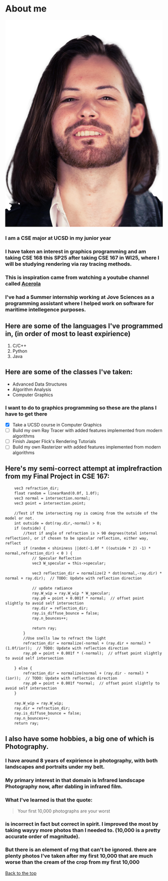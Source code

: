 # About me
![Picture of me](IMG_5782.jpg)
### I am a CSE major at UCSD in my junior year
### I have taken an interest in graphics programming and am taking **CSE 168** this SP25 after taking **CSE 167** in WI25, where I will be studying rendering via ray tracing methods.
### This is inspiration came from watching a youtube channel called [Acerola](https://www.youtube.com/@Acerola_t)

### I've had a Summer internship working at Jove Sciences as a programming assistant where I helped work on software for maritime intellegence purposes.


## Here are some of the languages I've programmed in, (in order of most to least expirience)
1. C/C++
2. Python
3. Java

## Here are some of the classes I've taken:
* Advanced Data Structures
* Algorithm Analysis
* Computer Graphics

### I want to do to graphics programming so these are the plans I have to get there
- [x] Take a UCSD course in Computer Graphics
- [ ] Build my own Ray Tracer with added features implemented from modern algorithms
- [ ] Finish Jasper Flick's Rendering Tutorials
- [ ] Build my own Rasterizer with added features implemented from modern algorithms

## Here's my semi-correct attempt at implrefraction from my Final Project in CSE 167:

```
    vec3 refraction_dir; 
    float random = linearRand(0.0f, 1.0f);
    vec3 normal = intersection.normal;
    vec3 point = intersection.point;
   
    //Test if the intersecting ray is coming from the outside of the model or not.
    int outside = dot(ray.dir,-normal) > 0;
    if (outside) {
        //test if angle of refraction is > 90 degrees(total internal reflection), or if chosen to be specular reflection, either way, reflect
        if (random < shininess ||dot(-1.0f * ((outside * 2) -1) * normal,refraction_dir) < 0 ) {
            // Specular Reflection
            vec3 W_specular = this->specular;

            vec3 reflection_dir = normalize(2 * dot(normal,-ray.dir) * normal + ray.dir);  // TODO: Update with reflection direction

            // update radiance
            ray.W_wip = ray.W_wip * W_specular;
            ray.p0 = point + 0.001f * normal;  // offset point slightly to avoid self intersection
            ray.dir = reflection_dir;
            ray.is_diffuse_bounce = false;
            ray.n_bounces++;

            return ray;
        }
        //Use snells law to refract the light
        refraction_dir = normalize(-normal + (ray.dir + normal) * (1.0f/ior));  // TODO: Update with reflection direction
        ray.p0 = point + 0.001f * (-normal);  // offset point slightly to avoid self intersection

    } else {
        refraction_dir = normalize(normal + (ray.dir - normal) * (ior));  // TODO: Update with reflection direction
        ray.p0 = point + 0.001f *normal;  // offset point slightly to avoid self intersection
    }

    ray.W_wip = ray.W_wip;
    ray.dir = refraction_dir;
    ray.is_diffuse_bounce = false;
    ray.n_bounces++;
    return ray;

```

## I also have some hobbies, a big one of which is Photography.
### I have around 8 years of expirience in photography, with both landscapes and portraits under my belt. 
### My primary interest in that domain is Infrared landscape Photography now, after dabling in infrared film.
### What I've learned is that the quote:
> Your first 10,000 photographs are your worst 
### is incorrect in fact but correct in spirit. I improved the most by taking wayyy more photos than I needed to. (10,000 is a pretty accurate order of magnitude).
### But there is an element of rng that can't be ignored. there are plenty photos I've taken after my first 10,000 that are much worse than the cream of the crop from my first 10,000

[Back to the top](#about-me)